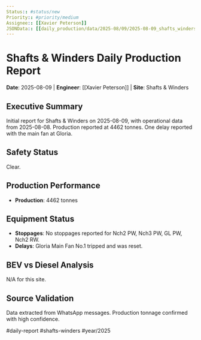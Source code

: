 ```yaml
---
Status:: #status/new
Priority:: #priority/medium
Assignee:: [[Xavier Peterson]]
JSONData:: [[daily_production/data/2025-08/09/2025-08-09_shafts_winders.json]]
---
```


# Shafts & Winders Daily Production Report
**Date**: 2025-08-09 | **Engineer**: [[Xavier Peterson]] | **Site**: Shafts & Winders

## Executive Summary
Initial report for Shafts & Winders on 2025-08-09, with operational data from 2025-08-08. Production reported at 4462 tonnes. One delay reported with the main fan at Gloria.

## Safety Status
Clear.

## Production Performance
- **Production**: 4462 tonnes

## Equipment Status
- **Stoppages**: No stoppages reported for Nch2 PW, Nch3 PW, GL PW, Nch2 RW.
- **Delays**: Gloria Main Fan No.1 tripped and was reset.

## BEV vs Diesel Analysis
N/A for this site.

## Source Validation
Data extracted from WhatsApp messages. Production tonnage confirmed with high confidence.

#daily-report #shafts-winders #year/2025
